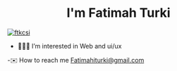 
<h1 align="center">I'm Fatimah Turki</h1>

<p align="left"> <a href="https://twitter.com/devcsi" target="blank"><img src="https://img.shields.io/twitter/follow/ftkcsi?logo=twitter&style=for-the-badge" alt="ftkcsi" /></a> </p>

- 👩🏻‍💻 I’m interested in Web and ui/ux

-✉️ How to reach me Fatimahiturki@gmail.com





